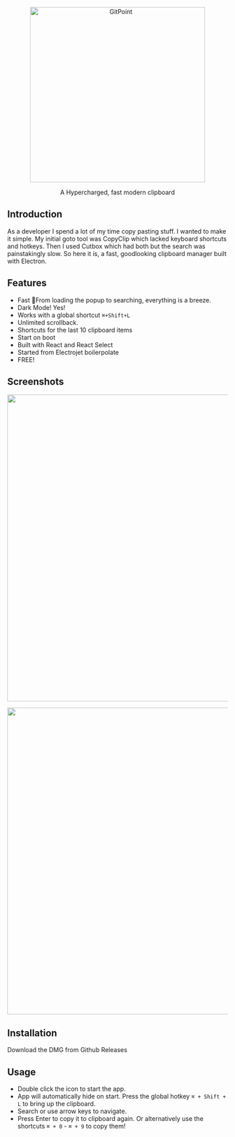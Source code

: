 <p align="center">
  <a href="ohmycode.in/">
    <img alt="GitPoint" title="GitPoint" src="https://i.ibb.co/FX28Rhj/Group-2-4.png" width="400">
  </a>
</p>

<p align="center">
  A Hypercharged, fast modern clipboard 
</p>

## Introduction
As a developer I spend a lot of my time copy pasting stuff. I wanted to make it simple. My initial goto tool was CopyClip which lacked keyboard shortcuts and hotkeys. Then I used Cutbox which had both but the search was painstakingly slow. So here it is, a fast, goodlooking clipboard manager built with Electron.

## Features

* Fast 🚀From loading the popup to searching, everything is a breeze.
* Dark Mode! Yes!
* Works with a global shortcut `⌘+Shift+L`
* Unlimited scrollback.
* Shortcuts for the last 10 clipboard items
* Start on boot
* Built with React and React Select
* Started from Electrojet boilerpolate
* FREE! 

## Screenshots


<p align="center">
  <img src = "https://i.ibb.co/yXRWsBs/Screen-Shot-2019-01-13-at-11-23-37-AM.png" width=700>
</p>

<p align="center">
  <img src = "https://i.ibb.co/DQQcmgP/Screen-Shot-2019-01-13-at-11-22-29-AM.png" width=700>
</p>

## Installation

Download the DMG from Github Releases

## Usage

* Double click the icon to start the app.
* App will automatically hide on start. Press the global hotkey `⌘ + Shift + L` to bring up the clipboard.
* Search or use arrow keys to navigate.
* Press Enter to copy it to clipboard again. Or alternatively use the shortcuts `⌘ + 0` - `⌘ + 9` to copy them!
